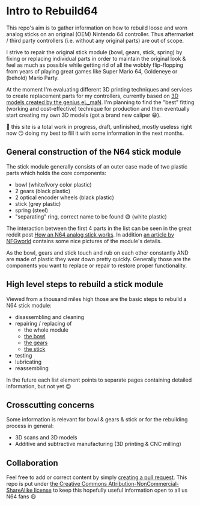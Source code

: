 # Intro to Rebuild64
This repo's aim is to gather information on how to rebuild loose and worn analog sticks on an original (OEM) Nintendo 64 controller. Thus aftermarket / third party controllers (i.e. without any original parts) are out of scope.

I strive to repair the original stick module (bowl, gears, stick, spring) by fixing or replacing individual parts in order to maintain the original look & feel as much as possible while getting rid of all the wobbly flip-flopping from years of playing great games like Super Mario 64, Goldeneye or (behold) Mario Party.

At the moment I'm evaluating different 3D printing techniques and services to create replacement parts for my controllers, currently based on [3D models created by the genius eL_maN](https://www.thingiverse.com/thing:3053523). I'm  planning to find the "best" fitting (working and cost-effective) technique for production and then eventually start creating my own 3D models (got a brand new caliper :grin:).

:construction: this site is a total work in progress, draft, unfinished, mostly useless right now :smirk: doing my best to fill it with some information in the next months.

## General construction of the N64 stick module
The stick module generally consists of an outer case made of two plastic parts which holds the core components:
- bowl (white/ivory color plastic)
- 2 gears (black plastic)
- 2 optical encoder wheels (black plastic)
- stick (grey plastic)
- spring (steel)
- "separating" ring, correct name to be found :sweat_smile: (white plastic)

The interaction between the first 4 parts in the list can be seen in the great reddit post [How an N64 analog stick works](https://www.reddit.com/r/gaminggifs/comments/9hrsvc/how_an_n64_analog_stick_works/). In addition [an article by NFGworld](https://web.archive.org/web/20170107110048/https://nfgworld.com/mb/thread/447-Nintendo-s-N64-Pad-What-s-Inside) contains some nice pictures of the module's details.

As the bowl, gears and stick touch and rub on each other constantly AND are made of plastic they wear down pretty quickly. Generally those are the components you want to replace or repair to restore proper functionality.

## High level steps to rebuild a stick module

Viewed from a thousand miles high those are the basic steps to rebuild a N64 stick module:

- disassembling and cleaning
- repairing / replacing of
    - the whole module
    - [the bowl](bowl/bowl.md)
    - [the gears](gears/gears.md)
    - [the stick](stick/stick.md)
- testing
- lubricating
- reassembling

In the future each list element points to separate pages containing detailed information, but not yet :wink:

## Crosscutting concerns

Some information is relevant for bowl & gears & stick or for the rebuilding process in general:
- 3D scans and 3D models
- Additive and subtractive manufacturing (3D printing & CNC milling)

## Collaboration
Feel free to add or correct content by simply [creating a pull request](https://github.com/herzogf/rebuild64/pulls). This repo is put under [the Creative Commons Attribution-NonCommercial-ShareAlike license](LICENSE.md) to keep this hopefully useful information open to all us N64 fans :smiley: